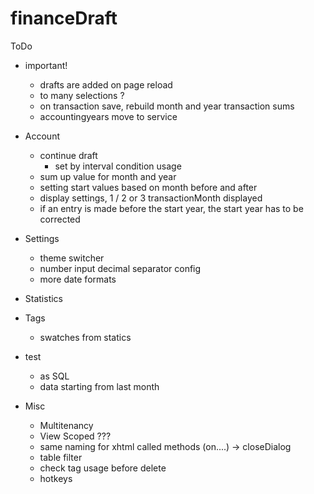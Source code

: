 # financeDraft

ToDo
- important!
	- drafts are added on page reload
	- to many selections ?
	- on transaction save, rebuild month and year transaction sums
	- accountingyears move to service
- Account
	- continue draft
		- set by interval condition usage
	- sum up value for month and year
	- setting start values based on month before and after
	- display settings, 1 / 2 or 3 transactionMonth displayed
	- if an entry is made before the start year, the start year has to be corrected
- Settings
	- theme switcher
	- number input decimal separator config
	- more date formats
- Statistics

- Tags
	- swatches from statics
- test
	- as SQL
	- data starting from last month 
- Misc
	- Multitenancy 
	- View Scoped ???
	- same naming for xhtml called methods (on....) -> closeDialog
	- table filter
	- check tag usage before delete
	- hotkeys



